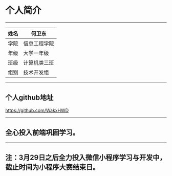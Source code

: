 ﻿# 个人简介

****
	
|姓名|何卫东|
|---|---
|学院|信息工程学院
|年级|大学一年级
|班级|计算机类三班
|组别|技术开发组

****

## 个人github地址

https://github.com/WakxHWD

****

## 全心投入前端巩固学习。

****

## 注：3月29日之后全力投入微信小程序学习与开发中，截止时间为小程序大赛结束日。



